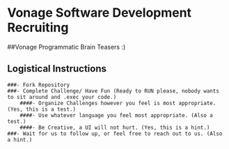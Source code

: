 # Vonage Software Development Recruiting

##Vonage Programmatic Brain Teasers :)

## Logistical Instructions
	###- Fork Repository
	###- Complete Challenge/ Have Fun (Ready to RUN please, nobody wants to sit around and .exec your code.)
		####- Organize Challenges however you feel is most appropriate. (Yes, this is a test.)
		####- Use whatever language you feel most appropriate. (Also a test.)
		####- Be Creative, a UI will not hurt. (Yes, this is a hint.)
	###- Wait for us to follow up, or feel free to reach out to us. (Also a hint.)
